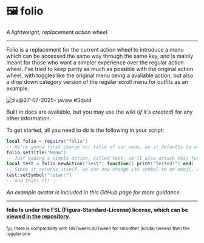 # 🖼️ folio
_A lightweight, replacement action wheel._

---
Folio is a replacement for the current action wheel to introduce a menu which can be accessed the same way through the same key, and is mainly meant for those who want a simpler experience over the regular action wheel. I've tried to keep parity as much as possible with the original action wheel, with toggles like the original menu being a avaliable action, but also a drop down category version of the regular scroll menu for outfits as an example.

![tiv@27-07-2025- javaw #Squid](https://github.com/user-attachments/assets/b62e8a94-263d-4cc6-ba87-fa3b59c663d5)


Built in docs are avaliable, but you may use the wiki (_if it's created_) for any other information.

To get started, all you need to do is the following in your script:
```lua
local folio = require("folio")
-- We're gonna first change our title of our menu, as it defaults to actions.
folio.setTitle("Menu")
-- Just adding a simple action, called test, we'll also attach this function to it so it does something specific when we run it.
local test = folio.newAction("Test", function() print("Tested!") end)
-- Since it returns itself, we can now change its symbol to an emoji, or one of our textures as it'll appear next to it!
test:setSymbol(":star:")
-- And thats it! ✨
```

_An example avatar is included in this GitHub page for more guidance._

---
**folio Is under the FSL (Figura-Standard-License) license, which can be [viewed in the repository](https://github.com/tivvo/folio/blob/main/LICENSE.md).**
<br></br><sup>fyi, there is compatibility with GNTweenLib/Tween for smoother (kinda) tweens then the regular one</sup>
